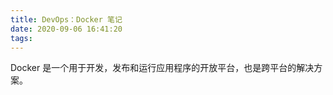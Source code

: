 ```yaml
---
title: DevOps：Docker 笔记
date: 2020-09-06 16:41:20
tags:
---
```


Docker 是一个用于开发，发布和运行应用程序的开放平台，也是跨平台的解决方案。

<!-- more -->
